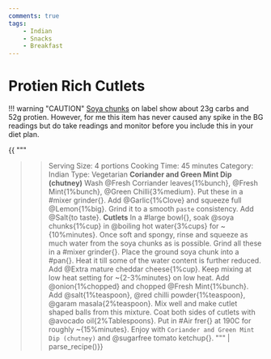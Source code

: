 ```yaml
---
comments: true
tags:
    - Indian
    - Snacks
    - Breakfast
---
```


# Protien Rich Cutlets

!!! warning "CAUTION"
    [Soya chunks](https://kutt.it/soya_chunks) on label show about 23g carbs and 52g protien. However, for me this item has never caused any spike in the BG readings but do take readings and monitor before you include this in your diet plan.


{{
"""
>> Serving Size: 4 portions
>> Cooking Time: 45 minutes
>> Category: Indian
>> Type: Vegetarian
**Coriander and Green Mint Dip (chutney)**
Wash @Fresh Corriander leaves{1%bunch}, @Fresh Mint{1%bunch}, @Green Chilli{3%medium}.
Put these in a #mixer grinder{}.
Add @Garlic{1%Clove} and squeeze full @Lemon{1%big}.
Grind it to a smooth `paste` consistency.
Add @Salt{to taste}.
**Cutlets**
In a #large bowl{}, soak @soya chunks{1%cup} in @boiling hot water{3%cups} for ~{10%minutes}.
Once soft and spongy, rinse and squeeze as much water from the soya chunks as is possible.
Grind all these in a #mixer grinder{}.
Place the ground soya chunk into a #pan{}.
Heat it till some of the water content is further reduced.
Add @Extra mature cheddar cheese{1%cup}. 
Keep mixing at low heat setting for ~{2-3%minutes} on low heat.
Add @onion{1%chopped} and chopped @Fresh Mint{1%bunch}.
Add @salt{1%teaspoon}, @red chilli powder{1%teaspoon}, @garam masala{2%teaspoon}.
Mix well and make cutlet shaped balls from this mixture.
Coat both sides of cutlets with @avocado oil{2%Tablespoons}.
Put in #Air frer{} at 190C for roughly ~{15%minutes}.
Enjoy with `Coriander and Green Mint Dip (chutney)` and @sugarfree tomato ketchup{}.
""" | parse_recipe()}}